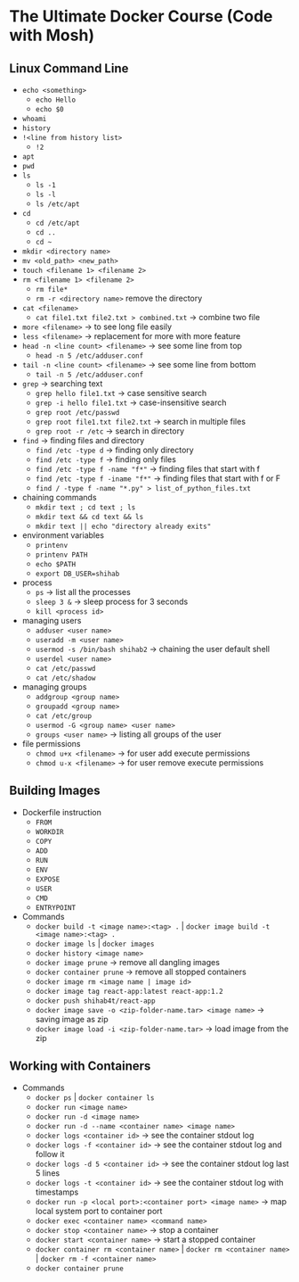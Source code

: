 # The Ultimate Docker Course (Code with Mosh)

## Linux Command Line

- `echo <something>`
  - `echo Hello`
  - `echo $0`
- `whoami`
- `history`
- `!<line from history list>`
  - `!2`
- `apt`
- `pwd`
- `ls`
  - `ls -1`
  - `ls -l`
  - `ls /etc/apt`
- `cd`
  - `cd /etc/apt`
  - `cd ..`
  - `cd ~`
- `mkdir <directory name>`
- `mv <old_path> <new_path>`
- `touch <filename 1> <filename 2>`
- `rm <filename 1> <filename 2>`
  - `rm file*`
  - `rm -r <directory name>` remove the directory
- `cat <filename>`
  - `cat file1.txt file2.txt > combined.txt` -> combine two file
- `more <filename>` -> to see long file easily
- `less <filename>` -> replacement for more with more feature
- `head -n <line count> <filename>` -> see some line from top
  - `head -n 5 /etc/adduser.conf`
- `tail -n <line count> <filename>` -> see some line from bottom
  - `tail -n 5 /etc/adduser.conf`
- `grep` -> searching text
  - `grep hello file1.txt` -> case sensitive search
  - `grep -i hello file1.txt` -> case-insensitive search
  - `grep root /etc/passwd`
  - `grep root file1.txt file2.txt` -> search in multiple files
  - `grep root -r /etc` -> search in directory
- `find` -> finding files and directory
  - `find /etc -type d` -> finding only directory
  - `find /etc -type f` -> finding only files
  - `find /etc -type f -name "f*"` -> finding files that start with f
  - `find /etc -type f -iname "f*"` -> finding files that start with f or F
  - `find / -type f -name "*.py" > list_of_python_files.txt`
- chaining commands
  - `mkdir text ; cd text ; ls`
  - `mkdir text && cd text && ls`
  - `mkdir text || echo "directory already exits"`
- environment variables
  - `printenv`
  - `printenv PATH`
  - `echo $PATH`
  - `export DB_USER=shihab`
- process
  - `ps` -> list all the processes
  - `sleep 3 &` -> sleep process for 3 seconds
  - `kill <process id>`
- managing users
  - `adduser <user name>`
  - `useradd -m <user name>`
  - `usermod -s /bin/bash shihab2` -> chaining the user default shell
  - `userdel <user name>`
  - `cat /etc/passwd`
  - `cat /etc/shadow`
- managing groups
  - `addgroup <group name>`
  - `groupadd <group name>`
  - `cat /etc/group`
  - `usermod -G <group name> <user name>`
  - `groups <user name>` -> listing all groups of the user
- file permissions
  - `chmod u+x <filename>` -> for user add execute permissions
  - `chmod u-x <filename>` -> for user remove execute permissions

## Building Images

- Dockerfile instruction
  - `FROM`
  - `WORKDIR`
  - `COPY`
  - `ADD`
  - `RUN`
  - `ENV`
  - `EXPOSE`
  - `USER`
  - `CMD`
  - `ENTRYPOINT`
- Commands
  - `docker build -t <image name>:<tag> .` | `docker image build -t <image name>:<tag> .`
  - `docker image ls` | `docker images`
  - `docker history <image name>`
  - `docker image prune` -> remove all dangling images
  - `docker container prune` -> remove all stopped containers
  - `docker image rm <image name | image id>`
  - `docker image tag react-app:latest react-app:1.2`
  - `docker push shihab4t/react-app`
  - `docker image save -o <zip-folder-name.tar> <image name>` -> saving image as zip
  - `docker image load -i <zip-folder-name.tar>` -> load image from the zip

## Working with Containers

- Commands
  - `docker ps` | `docker container ls`
  - `docker run <image name>`
  - `docker run -d <image name>`
  - `docker run -d --name <container name> <image name>`
  - `docker logs <container id>` -> see the container stdout log
  - `docker logs -f <container id>` -> see the container stdout log and follow it
  - `docker logs -d 5 <container id>` -> see the container stdout log last 5 lines
  - `docker logs -t <container id>` -> see the container stdout log with timestamps
  - `docker run -p <local port>:<container port> <image name>` -> map local system port to container port
  - `docker exec <container name> <command name>`
  - `docker stop <container name>` -> stop a container
  - `docker start <container name>` -> start a stopped container
  - `docker container rm <container name>` | `docker rm <container name>` | `docker rm -f <container name>`
  - `docker container prune`
